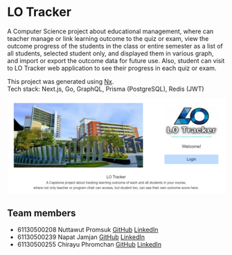 # LO Tracker
A Computer Science project about educational management, where can teacher manage or link learning outcome to the quiz or exam, view the outcome progress of the students in the class or entire semester as a list of all students, selected student only, and displayed them in various graph, and import or export the outcome data for future use. Also, student can visit to LO Tracker web application to see their progress in each quiz or exam.

This project was generated using [Nx](https://nx.dev). <br/>
Tech stack: Next.js, Go, GraphQL, Prisma (PostgreSQL), Redis (JWT)

![homepage](public/home.png "homepage")

## Team members
- 61130500208 Nuttawut Promsuk [GitHub](https://github.com/Nuttawut503) [LinkedIn](https://www.linkedin.com/in/nuttawut-promsuk)
- 61130500239 Napat Jamjan [GitHub](https://github.com/NapatJamjan) [LinkedIn](https://www.linkedin.com/in/napat-jamjan)
- 61130500255 Chirayu Phromchan [GitHub](https://github.com/sirchirayu2400) [LinkedIn](https://www.linkedin.com/in/chirayu-phromchan)
